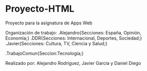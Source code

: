 # Proyecto-HTML
Proyecto para la asignatura de Apps Web

Organización de trabajo:
.Alejandro{Secciones: España, Opinión, Economia;}
.DDR{Secciones: Internacional, Deportes, Sociedad;}
.Javier{Secciones: Cultura, TV, Ciencia y Salud;}

.TrabajoComun{Seccion:Tecnología;}

<!--Requisitos: 
- Utilizar etiquetas estructurales.
- Utilizar etiquetas de sección.
- Mínimo 4 artículos.
- Navegador principal en cada html(se puede copiar de la branch master)

-->


Realizado por: Alejandro Rodríguez, Javier García y Daniel Diego
